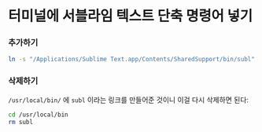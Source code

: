 # 터미널에 서블라임 텍스트 단축 명령어 넣기

### 추가하기

```bash
ln -s "/Applications/Sublime Text.app/Contents/SharedSupport/bin/subl" /usr/local/bin/subl
```

### 삭제하기

`/usr/local/bin/` 에 `subl` 이라는 링크를 만들어준 것이니 이걸 다시 삭제하면 된다:

```bash
cd /usr/local/bin
rm subl
```